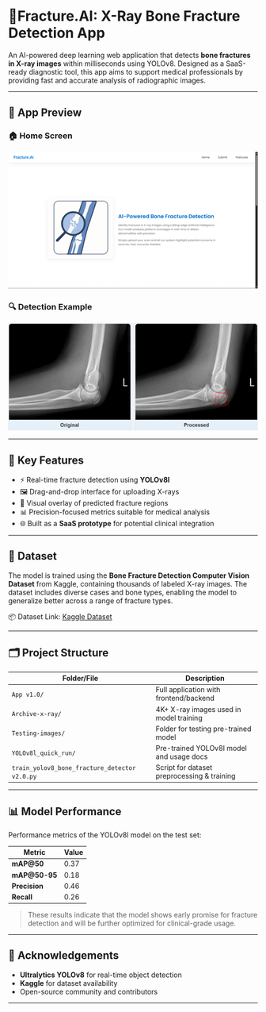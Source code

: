 # 🦴Fracture.AI:  X-Ray Bone Fracture Detection App

An AI-powered deep learning web application that detects **bone fractures in X-ray images** within milliseconds using YOLOv8. Designed as a SaaS-ready diagnostic tool, this app aims to support medical professionals by providing fast and accurate analysis of radiographic images.

---

## 📸 App Preview

### 🏠 Home Screen
![Home Screen](home.png)

### 🔍 Detection Example
![Detection Output](detection.png)

---

## 🚀 Key Features

- ⚡ Real-time fracture detection using **YOLOv8l**
- 🖼️ Drag-and-drop interface for uploading X-rays
- 🧠 Visual overlay of predicted fracture regions
- 📊 Precision-focused metrics suitable for medical analysis
- 🌐 Built as a **SaaS prototype** for potential clinical integration

---

## 🧠 Dataset

The model is trained using the **Bone Fracture Detection Computer Vision Dataset** from Kaggle, containing thousands of labeled X-ray images. The dataset includes diverse cases and bone types, enabling the model to generalize better across a range of fracture types.

📦 Dataset Link: [Kaggle Dataset](https://www.kaggle.com/datasets/pkdarabi/bone-fracture-detection-computer-vision-project)

---

## 🗂️ Project Structure

| Folder/File                                           | Description |
|------------------------------------------------------|-------------|
| `App v1.0/`                                          | Full application with frontend/backend |
| `Archive-x-ray/`                                     | 4K+ X-ray images used in model training |
| `Testing-images/`                                    | Folder for testing pre-trained model |
| `YOLOv8l_quick_run/`                                 | Pre-trained YOLOv8l model and usage docs |
| `train_yolov8_bone_fracture_detector v2.0.py`        | Script for dataset preprocessing & training |

---

## 📊 Model Performance

Performance metrics of the YOLOv8l model on the test set:

| Metric       | Value |
|--------------|-------|
| **mAP@50**   | 0.37  |
| **mAP@50-95**| 0.18  |
| **Precision**| 0.46  |
| **Recall**   | 0.26  |

> These results indicate that the model shows early promise for fracture detection and will be further optimized for clinical-grade usage.

---

## 🙌 Acknowledgements

- **Ultralytics YOLOv8** for real-time object detection
- **Kaggle** for dataset availability
- Open-source community and contributors

---